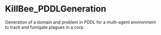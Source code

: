 # KillBee_PDDLGeneration
Generation of a domain and problem in PDDL for a multi-agent environment to track and fumigate plagues in a corp.
